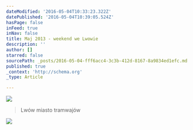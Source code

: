 ```yaml
---
dateModified: '2016-05-04T10:33:23.322Z'
datePublished: '2016-05-04T10:39:05.524Z'
hasPage: false
inFeed: true
inNav: false
title: Maj 2013 - weekend we Lwowie
description: ''
author: []
starred: false
sourcePath: _posts/2016-05-04-fff6acc4-3c3b-412d-8167-8a9834ed1efc.md
published: true
_context: 'http://schema.org'
_type: Article

---
```

![](https://the-grid-user-content.s3-us-west-2.amazonaws.com/00e38453-c594-4823-924e-685611dbd569.jpg)

> Lwów miasto tramwajów

![](https://the-grid-user-content.s3-us-west-2.amazonaws.com/f878d6d4-5aee-41a5-b2e5-0b9b11475202.jpg)